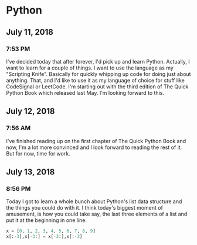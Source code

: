 # Python

## July 11, 2018

### 7:53 PM

I've decided today that after forever, I'd pick up and learn Python. Actually, I want to learn for a couple of things.
I want to use the language as my "Scripting Knife". Basically for quickly whipping up code for doing just about 
anything. That, and I'd like to use it as my language of choice for stuff like CodeSignal or LeetCode. I'm starting out
with the third edition of The Quick Python Book which released last May. I'm looking forward to this.

## July 12, 2018

### 7:56 AM

I've finished reading up on the first chapter of The Quick Python Book and now, I'm a lot more convinced and I look
forward to reading the rest of it. But for now, time for work.

## July 13, 2018

### 8:56 PM

Today I got to learn a whole bunch about Python's list data structure and the things you could do with it. I think today's biggest moment of amusement, is how you could take say, the last three elements of a list and put it at the beginning in one line.

```py
x = [0, 1, 2, 3, 4, 5, 6, 7, 8, 9]
x[:-3],x[-3:] = x[-3:],x[:-3]
```